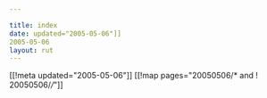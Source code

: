 ```yaml
---

title: index
date: updated="2005-05-06"]]
2005-05-06
layout: rut
---
```


[[!meta updated="2005-05-06"]]
[[!map pages="20050506/* and ! 20050506/*/*"]]
